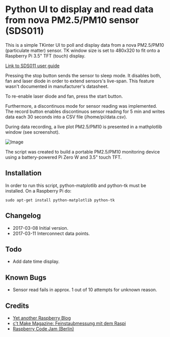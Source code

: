 # Python UI to display and read data from nova PM2.5/PM10 sensor (SDS011)

This is a simple TKinter UI to poll and display data from a nova PM2.5/PM10
 (particulate matter) sensor. TK window size is set to 480x320 to fit onto a Raspberry Pi 3.5"
TFT (touch) display.

[Link to SDS011 user guide](http://www.inovafitness.com/software/SDS011%20laser%20PM2.5%20sensor%20specification-V1.3.pdf)

Pressing the stop button sends the sensor to sleep mode. It disables both, fan
and laser diode in order to extend sensors's live-span. This feature wasn't 
documented in manufacturer's datasheet.

To re-enable laser diode and fan, press the start button.

Furthermore, a discontinuos mode for sensor reading was implemented. The record button
 enables discontinuos sensor reading for 5 min and writes data each 30 seconds into a
 CSV file (/home/pi/data.csv). 

During data recording, a live plot PM2.5/PM10 is presented in a mathplotlib window (see screenshot).

![Image](https://github.com/luetzel/sds011/blob/master/screenshot.png)

The script was created to build a portable PM2.5/PM10 monitoring device using
 a battery-powered Pi Zero W and 3.5" touch TFT.

## Installation

In order to run this script, python-matplotlib and python-tk must be installed. 
On a Raspberry Pi do:

```
sudo apt-get install python-matplotlib python-tk
```

## Changelog

* 2017-03-08	Initial version.
* 2017-03-11	Interconnect data points.

## Todo

* Add date time display.

## Known Bugs

* Sensor read fails in approx. 1 out of 10 attempts for unknown reason.

## Credits

* [Yet another Raspberry Blog](http://raspberryblog.de)
* [c't Make Magazine: Feinstaubmessung mit dem Raspi](https://www.heise.de/make/inhalt/2016/14/026/)
* [Raspberry Code Jam (Berlin)](http://raspberryjamberlin.de/)
